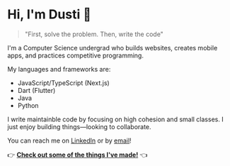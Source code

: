 # Hi, I'm Dusti 👋  

> "First, solve the problem. Then, write the code"

I'm a Computer Science undergrad who builds websites, creates mobile apps, and practices competitive programming. 

My languages and frameworks are:
- JavaScript/TypeScript (Next.js)
- Dart (Flutter)
- Java
- Python

I write maintainble code by focusing on high cohesion and small classes. I just enjoy building things—looking to collaborate.

You can reach me on [LinkedIn](https://www.linkedin.com/in/dusti-johnson/) or by [email](mailto:dustijohnson@outlook.com)!

👉 **[Check out some of the things I've made!](https://dustijohnson.com/projects)** 👈
